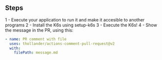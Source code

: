 ## Steps
1 - Execute your application to run it and make it accesible to another programs
2 - Install the K6s using setup-k6s
3 - Execute the K6s!
4 - Show the message in the PR, using this:
```yml
- name: PR comment with file
  uses: thollander/actions-comment-pull-request@v2
  with:
    filePath: message.md
```
